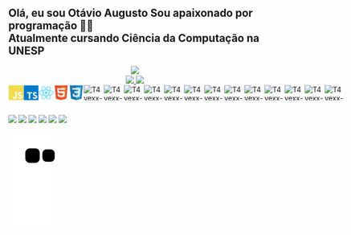 ## Olá, eu sou Otávio Augusto Sou apaixonado por programação 👨‍💻 </br>Atualmente cursando Ciência da Computação na UNESP

<div align="center">
  <img height="400em" src="https://cdn.discordapp.com/attachments/593999593386278912/956549077997342821/a27aa844-74f3-4b34-bc90-c15c31d03104.jpg" />
</div>
<div align="center">
  <a href="https://github.com/T4vexx">
  <picture>
    <source 
      srcset="https://github-readme-stats.vercel.app/api?username=T4vexx&show_icons=true&theme=tokyonight"
      media="(prefers-color-scheme: dark)"
    />
    <source
      srcset="https://github-readme-stats.vercel.app/api?username=T4vexx&show_icons=true"
      media="(prefers-color-scheme: light), (prefers-color-scheme: no-preference)"
    />
    <img src="https://github-readme-stats.vercel.app/api?username=T4vexx&show_icons=true" />
  </picture>
  <a/>  
  <a href="https://github.com/T4vexx">
  <picture>
    <source 
      srcset="https://github-readme-stats.vercel.app/api/top-langs/?username=T4vexx&layout=compact&theme=tokyonight&langs_count=8&hide=jupyter%20notebook"
      media="(prefers-color-scheme: dark)"
    />
    <source
      srcset="https://github-readme-stats.vercel.app/api/top-langs/?username=T4vexx&layout=compact&theme=tokyonight&langs_count=8&hide=jupyter%20notebook"
      media="(prefers-color-scheme: light), (prefers-color-scheme: no-preference)"
    />
    <img src="https://github-readme-stats.vercel.app/api/top-langs/?username=T4vexx&layout=compact&theme=tokyonight&langs_count=8&hide=jupyter%20notebook" />
  </picture>
<a/>  
</div>
<div style="display: flex; align: center"><br>
  <img align="center" alt="T4vexx-Js" height="30" width="40" src="https://raw.githubusercontent.com/devicons/devicon/master/icons/javascript/javascript-plain.svg">
  <img align="center" alt="T4vexx-Ts" height="30" width="40" src="https://raw.githubusercontent.com/devicons/devicon/master/icons/typescript/typescript-plain.svg">
  <img align="center" alt="T4vexx-React" height="30" width="40" src="https://raw.githubusercontent.com/devicons/devicon/master/icons/react/react-original.svg">
  <img align="center" alt="T4vexx-HTML" height="30" width="40" src="https://raw.githubusercontent.com/devicons/devicon/master/icons/html5/html5-original.svg">
  <img align="center" alt="T4vexx-CSS" height="30" width="40" src="https://raw.githubusercontent.com/devicons/devicon/master/icons/css3/css3-original.svg">
  <img align="center" alt="T4vexx-Sass" height="30" width="40" src="https://cdn.jsdelivr.net/gh/devicons/devicon/icons/sass/sass-original.svg">
  <img align="center" alt="T4vexx-Lua" height="30" width="40" src="https://cdn.jsdelivr.net/gh/devicons/devicon/icons/lua/lua-plain-wordmark.svg">
  <img align="center" alt="T4vexx-NextJs" height="30" width="40" src="https://cdn.jsdelivr.net/gh/devicons/devicon/icons/nextjs/nextjs-original.svg">
  <img align="center" alt="T4vexx-Gatsby" height="30" width="40" src="https://cdn.jsdelivr.net/gh/devicons/devicon/icons/gatsby/gatsby-original.svg">
  <img align="center" alt="T4vexx-Node" height="30" width="40" src="https://cdn.jsdelivr.net/gh/devicons/devicon/icons/nodejs/nodejs-original.svg">
  <img align="center" alt="T4vexx-Mongo" height="30" width="40" src="https://cdn.jsdelivr.net/gh/devicons/devicon/icons/mongodb/mongodb-original.svg" >
  <img align="center" alt="T4vexx-Postgres" height="30" width="40" src="https://cdn.jsdelivr.net/gh/devicons/devicon/icons/postgresql/postgresql-original-wordmark.svg">
  <img align="center" alt="T4vexx-Mysql" height="30" width="40" src="https://cdn.jsdelivr.net/gh/devicons/devicon/icons/mysql/mysql-original-wordmark.svg">
  <img align="center" alt="T4vexx-Docker" height="30" width="40" src="https://cdn.jsdelivr.net/gh/devicons/devicon/icons/docker/docker-original-wordmark.svg" />
  <img align="center" alt="T4vexx-Linux" height="30" width="40" src="https://cdn.jsdelivr.net/gh/devicons/devicon/icons/linux/linux-original.svg">
  <img align="center" alt="T4vexx-Nginx" height="30" width="40" src="https://cdn.jsdelivr.net/gh/devicons/devicon/icons/nginx/nginx-original.svg">
  <img align="center" alt="T4vexx-C" height="30" width="40" src="https://cdn.jsdelivr.net/gh/devicons/devicon/icons/c/c-original.svg">
  <img align="center" alt="T4vexx-Java" height="30" width="40" src="https://cdn.jsdelivr.net/gh/devicons/devicon/icons/java/java-original-wordmark.svg">
</div>
  
  ##
 
<div> 
  <a href="https://www.youtube.com/channel/UCPvdu6JWI2RUcdV9cFuy4-g" target="_blank"><img src="https://img.shields.io/badge/YouTube-FF0000?style=for-the-badge&logo=youtube&logoColor=white" target="_blank"></a>
  <a href="https://www.instagram.com/tavexx.at/" target="_blank"><img src="https://img.shields.io/badge/-Instagram-%23E4405F?style=for-the-badge&logo=instagram&logoColor=white" target="_blank"></a>
  <a href="https://discord.gg/sf43wneKq2" target="_blank"><img src="https://img.shields.io/badge/Discord-7289DA?style=for-the-badge&logo=discord&logoColor=white" target="_blank"></a> 
  <a href = "mailto:tavinteixeira@hotmail.com"><img src="https://img.shields.io/badge/-Hotmail-00c8ff?style=for-the-badge&logo=mail&logoColor=white" target="_blank"></a>
  <a href="https://www.linkedin.com/in/otavio-augusto-teixeira-0012/" target="_blank"><img src="https://img.shields.io/badge/-LinkedIn-%230077B5?style=for-the-badge&logo=linkedin&logoColor=white" target="_blank"></a> 
  <a href="https://www.threads.net/@tavex.dev" target="_blank"><img src="https://img.shields.io/badge/-threads-000?style=for-the-badge" target="_blank"></a> 
 
  ![Snake animation](https://github.com/T4vexx/T4vexx/blob/output/github-contribution-grid-snake.svg)
 
</div>
